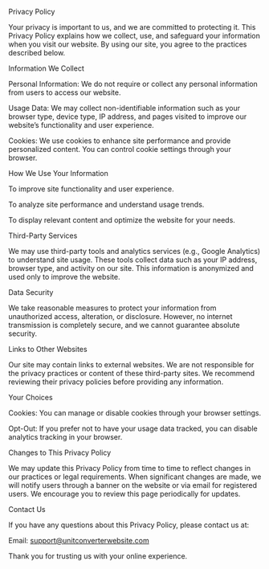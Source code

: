 Privacy Policy

Your privacy is important to us, and we are committed to protecting it. This Privacy Policy explains how we collect, use, and safeguard your information when you visit our website. By using our site, you agree to the practices described below.

Information We Collect

Personal Information: We do not require or collect any personal information from users to access our website.

Usage Data: We may collect non-identifiable information such as your browser type, device type, IP address, and pages visited to improve our website’s functionality and user experience.

Cookies: We use cookies to enhance site performance and provide personalized content. You can control cookie settings through your browser.

How We Use Your Information

To improve site functionality and user experience.

To analyze site performance and understand usage trends.

To display relevant content and optimize the website for your needs.

Third-Party Services

We may use third-party tools and analytics services (e.g., Google Analytics) to understand site usage. These tools collect data such as your IP address, browser type, and activity on our site. This information is anonymized and used only to improve the website.

Data Security

We take reasonable measures to protect your information from unauthorized access, alteration, or disclosure. However, no internet transmission is completely secure, and we cannot guarantee absolute security.

Links to Other Websites

Our site may contain links to external websites. We are not responsible for the privacy practices or content of these third-party sites. We recommend reviewing their privacy policies before providing any information.

Your Choices

Cookies: You can manage or disable cookies through your browser settings.

Opt-Out: If you prefer not to have your usage data tracked, you can disable analytics tracking in your browser.

Changes to This Privacy Policy

We may update this Privacy Policy from time to time to reflect changes in our practices or legal requirements. When significant changes are made, we will notify users through a banner on the website or via email for registered users. We encourage you to review this page periodically for updates.

Contact Us

If you have any questions about this Privacy Policy, please contact us at:

Email: support@unitconverterwebsite.com

Thank you for trusting us with your online experience.